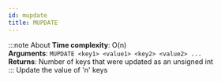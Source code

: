 ```yaml
---
id: mupdate
title: MUPDATE
---
```

:::note About
**Time complexity**: O(n)  
**Arguments**: `MUPDATE <key1> <value1> <key2> <value2> ...`  
**Returns**: Number of keys that were updated as an unsigned int  
:::
Update the value of 'n' keys